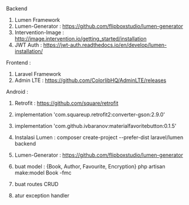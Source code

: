 Backend
1. Lumen Framework
2. Lumen-Generator : https://github.com/flipboxstudio/lumen-generator
3. Intervention-Image : http://image.intervention.io/getting_started/installation
4. JWT Auth : https://jwt-auth.readthedocs.io/en/develop/lumen-installation/

Frontend :
1. Laravel Framework
2. Admin LTE : https://github.com/ColorlibHQ/AdminLTE/releases

Android :
1. Retrofit : https://github.com/square/retrofit
2. implementation 'com.squareup.retrofit2:converter-gson:2.9.0'
3. implementation 'com.github.ivbaranov:materialfavoritebutton:0.1.5'

1. Instalasi Lumen : composer create-project --prefer-dist laravel/lumen backend
2. Lumen-Generator : https://github.com/flipboxstudio/lumen-generator
3. buat model : {Book, Author, Favourite, Encryption} php artisan make:model Book -fmc
4. buat routes CRUD
5. atur exception handler